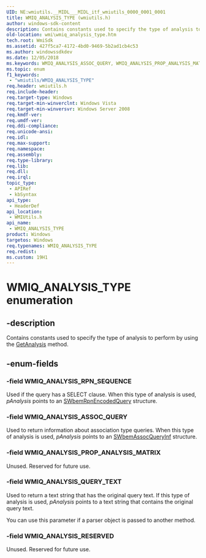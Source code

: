 ```yaml
---
UID: NE:wmiutils.__MIDL___MIDL_itf_wmiutils_0000_0001_0001
title: WMIQ_ANALYSIS_TYPE (wmiutils.h)
author: windows-sdk-content
description: Contains constants used to specify the type of analysis to perform by using the GetAnalysis method.
old-location: wmi\wmiq_analysis_type.htm
tech.root: WmiSdk
ms.assetid: 427f5ca7-4172-4bd0-9469-5b2ad1cb4c53
ms.author: windowssdkdev
ms.date: 12/05/2018
ms.keywords: WMIQ_ANALYSIS_ASSOC_QUERY, WMIQ_ANALYSIS_PROP_ANALYSIS_MATRIX, WMIQ_ANALYSIS_QUERY_TEXT, WMIQ_ANALYSIS_RESERVED, WMIQ_ANALYSIS_RPN_SEQUENCE, WMIQ_ANALYSIS_TYPE, WMIQ_ANALYSIS_TYPE enumeration [Windows Management Instrumentation], wmi.wmiq_analysis_type, wmiutils/WMIQ_ANALYSIS_ASSOC_QUERY, wmiutils/WMIQ_ANALYSIS_PROP_ANALYSIS_MATRIX, wmiutils/WMIQ_ANALYSIS_QUERY_TEXT, wmiutils/WMIQ_ANALYSIS_RESERVED, wmiutils/WMIQ_ANALYSIS_RPN_SEQUENCE, wmiutils/WMIQ_ANALYSIS_TYPE
ms.topic: enum
f1_keywords: 
 - "wmiutils/WMIQ_ANALYSIS_TYPE"
req.header: wmiutils.h
req.include-header: 
req.target-type: Windows
req.target-min-winverclnt: Windows Vista
req.target-min-winversvr: Windows Server 2008
req.kmdf-ver: 
req.umdf-ver: 
req.ddi-compliance: 
req.unicode-ansi: 
req.idl: 
req.max-support: 
req.namespace: 
req.assembly: 
req.type-library: 
req.lib: 
req.dll: 
req.irql: 
topic_type:
 - APIRef
 - kbSyntax
api_type:
 - HeaderDef
api_location:
 - WMIUtils.h
api_name:
 - WMIQ_ANALYSIS_TYPE
product: Windows
targetos: Windows
req.typenames: WMIQ_ANALYSIS_TYPE
req.redist: 
ms.custom: 19H1
---
```


# WMIQ_ANALYSIS_TYPE enumeration


## -description


Contains constants used to specify the type of analysis to perform by using the <a href="https://docs.microsoft.com/windows/desktop/api/wmiutils/nf-wmiutils-iwbemquery-getanalysis">GetAnalysis</a> method.


## -enum-fields




### -field WMIQ_ANALYSIS_RPN_SEQUENCE

Used if the query has a SELECT clause. When this type of analysis is used,  <i>pAnalysis</i> points to an <a href="https://docs.microsoft.com/windows/win32/api/wmiutils/ns-wmiutils-swbemrpnencodedquery">SWbemRpnEncodedQuery</a> structure.


### -field WMIQ_ANALYSIS_ASSOC_QUERY

Used to return information about association type queries. When this type of analysis is used,  <i>pAnalysis</i> points to an <a href="https://docs.microsoft.com/windows/win32/api/wmiutils/ns-wmiutils-swbemassocqueryinf">SWbemAssocQueryInf</a> structure.


### -field WMIQ_ANALYSIS_PROP_ANALYSIS_MATRIX

Unused.  Reserved for future use.


### -field WMIQ_ANALYSIS_QUERY_TEXT

Used to return a text string that has the original query text. If this type of analysis is used,  <i>pAnalysis</i> points to a text string that contains the original query text.

You can use this parameter if  a parser object is passed to another method.


### -field WMIQ_ANALYSIS_RESERVED

Unused.  Reserved for future use.

